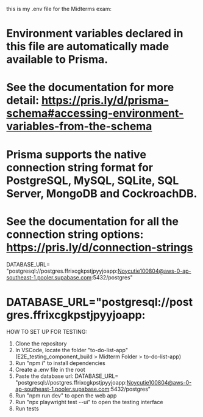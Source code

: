 this is my .env file for the Midterms exam:
# Environment variables declared in this file are automatically made available to Prisma.
# See the documentation for more detail: https://pris.ly/d/prisma-schema#accessing-environment-variables-from-the-schema

# Prisma supports the native connection string format for PostgreSQL, MySQL, SQLite, SQL Server, MongoDB and CockroachDB.
# See the documentation for all the connection string options: https://pris.ly/d/connection-strings

DATABASE_URL= "postgresql://postgres.ffrixcgkpstjpyyjoapp:Noycutie100804@aws-0-ap-southeast-1.pooler.supabase.com:5432/postgres"

# DATABASE_URL="postgresql://postgres.ffrixcgkpstjpyyjoapp:

HOW TO SET UP FOR TESTING:
1. Clone the repository
2. In VSCode, locate the folder "to-do-list-app" (E2E_testing_component_build > Midterm Folder > to-do-list-app)
3. Run "npm i" to install dependencies
4. Create a .env file in the root
5. Paste the database url: DATABASE_URL= "postgresql://postgres.ffrixcgkpstjpyyjoapp:Noycutie100804@aws-0-ap-southeast-1.pooler.supabase.com:5432/postgres"
6. Run "npm run dev" to open the web app
7. Run "npx playwright test --ui" to open the testing interface
8. Run tests

